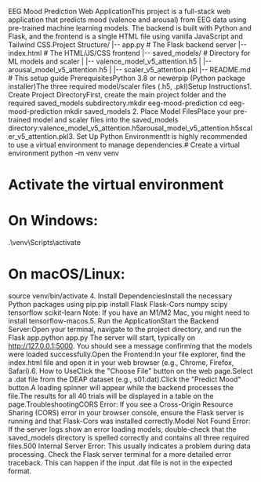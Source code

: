 EEG Mood Prediction Web ApplicationThis project is a full-stack web application that predicts mood (valence and arousal) from EEG data using pre-trained machine learning models. The backend is built with Python and Flask, and the frontend is a single HTML file using vanilla JavaScript and Tailwind CSS.Project Structure/
|-- app.py # The Flask backend server
|-- index.html # The HTML/JS/CSS frontend
|-- saved_models/ # Directory for ML models and scaler
| |-- valence_model_v5_attention.h5
| |-- arousal_model_v5_attention.h5
| |-- scaler_v5_attention.pkl
|-- README.md # This setup guide
PrerequisitesPython 3.8 or newerpip (Python package installer)The three required model/scaler files (.h5, .pkl)Setup Instructions1. Create Project DirectoryFirst, create the main project folder and the required saved_models subdirectory.mkdir eeg-mood-prediction
cd eeg-mood-prediction
mkdir saved_models 2. Place Model FilesPlace your pre-trained model and scaler files into the saved_models directory:valence_model_v5_attention.h5arousal_model_v5_attention.h5scaler_v5_attention.pkl3. Set Up Python EnvironmentIt is highly recommended to use a virtual environment to manage dependencies.# Create a virtual environment
python -m venv venv

# Activate the virtual environment

# On Windows:

.\venv\Scripts\activate

# On macOS/Linux:

source venv/bin/activate 4. Install DependenciesInstall the necessary Python packages using pip.pip install Flask Flask-Cors numpy scipy tensorflow scikit-learn
Note: If you have an M1/M2 Mac, you might need to install tensorflow-macos.5. Run the ApplicationStart the Backend Server:Open your terminal, navigate to the project directory, and run the Flask app.python app.py
The server will start, typically on http://127.0.0.1:5000. You should see a message confirming that the models were loaded successfully.Open the Frontend:In your file explorer, find the index.html file and open it in your web browser (e.g., Chrome, Firefox, Safari).6. How to UseClick the "Choose File" button on the web page.Select a .dat file from the DEAP dataset (e.g., s01.dat).Click the "Predict Mood" button.A loading spinner will appear while the backend processes the file.The results for all 40 trials will be displayed in a table on the page.TroubleshootingCORS Error: If you see a Cross-Origin Resource Sharing (CORS) error in your browser console, ensure the Flask server is running and that Flask-Cors was installed correctly.Model Not Found Error: If the server logs show an error loading models, double-check that the saved_models directory is spelled correctly and contains all three required files.500 Internal Server Error: This usually indicates a problem during data processing. Check the Flask server terminal for a more detailed error traceback. This can happen if the input .dat file is not in the expected format.
